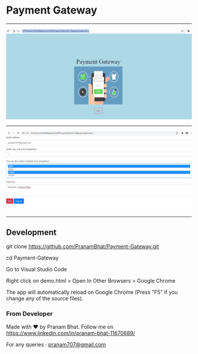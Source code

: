 # Payment Gateway

-----------------------------------------------------------------------------------------------------

<img src="/screenshots/Payment-Gateway-Home-Page.JPG" />

-----------------------------------------------------------------------------------------------------

<img src="/screenshots/Payment-Gateway-Payment-Page.JPG" />

-----------------------------------------------------------------------------------------------------

## Development

git clone https://github.com/PranamBhat/Payment-Gateway.git

cd Payment-Gateway

Go to Visual Studio Code

Right click on demo.html > Open In Other Browsers > Google Chrome

The app will automatically reload on Google Chrome (Press "F5" if you change any of the source files).


### From Developer

Made with :heart: by Pranam Bhat. Follow me on https://www.linkedin.com/in/pranam-bhat-11670689/

For any queries : pranam707@gmail.com
